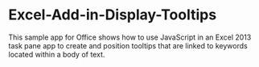 # Excel-Add-in-Display-Tooltips
This sample app for Office shows how to use JavaScript in an Excel 2013 task pane app to create and position tooltips that are linked to keywords located within a body of text.
